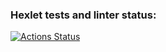 ### Hexlet tests and linter status:
[![Actions Status](https://github.com/vsmik/java-project-61/actions/workflows/hexlet-check.yml/badge.svg)](https://github.com/vsmik/java-project-61/actions)